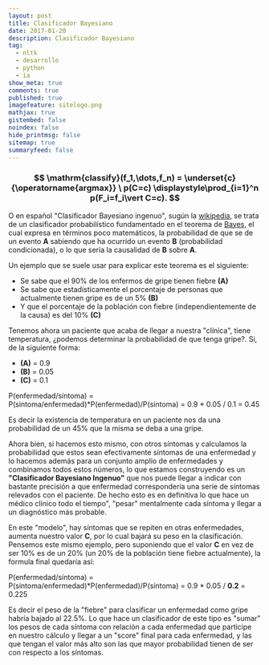 ```yaml
---
layout: post
title: Clasificador Bayesiano
date: 2017-01-20
description: Clasificador Bayesiano
tag:
  - nltk
  - desarrollo
  - python
  - ia
show_meta: true
comments: true
published: true
imagefeature: sitelogo.png
mathjax: true
gistembed: false
noindex: false
hide_printmsg: false
sitemap: true
summaryfeed: false
---
```


### $$ \mathrm{classify}(f_1,\dots,f_n) = \underset{c}{\operatorname{argmax}} \ p(C=c) \displaystyle\prod_{i=1}^n p(F_i=f_i\vert C=c). $$

O en español "Clasificador Bayesiano ingenuo", sugún la
[wikipedia](https://es.wikipedia.org/wiki/Clasificador_bayesiano_ingenuo), se
trata de un clasificador probabilístico fundamentado en el teorema de
[Bayes](https://es.wikipedia.org/wiki/Teorema_de_Bayes), el cual expresa en
términos poco matemáticos, la probabilidad de que se de un evento **A**
sabiendo que ha ocurrido un evento **B** (probabilidad condicionada), o lo que
sería la causalidad de **B** sobre **A**.  

Un ejemplo que se suele usar para explicar este teorema es el siguiente: 

* Se sabe que el 90% de los enfermos de gripe tienen fiebre **(A)** 
* Se sabe que estadísticamente el porcentaje de personas que actualmente tienen gripe es de un 5% **(B)** 
* Y que el porcentaje de la población con fiebre (independientemente de la causa) es del 10% **(C)** 


Tenemos ahora un paciente que acaba de llegar a nuestra "clínica", tiene
temperatura, ¿podemos determinar la probabilidad de que tenga gripe?. Si, de la
siguiente forma:

* **(A)** = 0.9
* **(B)** = 0.05
* **(C)** = 0.1


P(enfermedad/síntoma) = P(sintoma/enfermedad)*P(enfermedad)/P(síntoma) = 0.9 * 0.05 / 0.1 = 0.45 

Es decir la existencia de temperatura en un paciente nos da una probabilidad de
un 45% que la misma se deba a una gripe.

Ahora bien, si hacemos esto mismo, con otros síntomas y calculamos la
probabilidad que estos sean efectivamente síntomas de una enfermedad y lo
hacemos además para un conjunto amplio de enfermedades y combinamos todos estos
números, lo que estamos construyendo es un **"Clasificador Bayesiano Ingenuo"**
que nos puede llegar a indicar con bastante precisión a que enfermedad
correspondería una serie de síntomas relevados con el paciente. De hecho esto
es en definitiva lo que hace un médico clínico todo el tiempo", "pesar"
mentalmente cada síntoma y llegar a un diagnóstico más probable.

En este "modelo", hay síntomas que se repiten en otras enfermedades, aumenta
nuestro valor **C**, por lo cual bajará su peso en la clasificación. Pensemos
este mismo ejemplo, pero suponiendo que el valor **C** en vez de ser 10% es de
un 20% (un 20% de la población tiene fiebre actualmente), la formula final
quedaría así:

P(enfermedad/síntoma) = P(sintoma/enfermedad)*P(enfermedad)/P(síntoma) = 0.9 * 0.05 / **0.2** = 0.225

Es decir el peso de la "fiebre" para clasificar un enfermedad como gripe habría
bajado al 22.5%. Lo que hace un clasificador de este tipo es "sumar" los pesos
de cada síntoma con relación a cada enfermedad que participe en nuestro cálculo
y llegar a un "score" final para cada enfermedad, y las que tengan el valor más
alto son las que mayor probabilidad tienen de ser con respecto a los síntomas.

